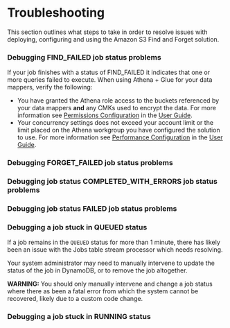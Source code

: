 # Troubleshooting

This section outlines what steps to take in order to resolve issues with
deploying, configuring and using the Amazon S3 Find and Forget solution.

### Debugging FIND_FAILED job status problems

If your job finishes with a status of FIND_FAILED it indicates that
one or more queries failed to execute. When using Athena + Glue for your
data mappers, verify the following:

- You have granted the Athena role access to the buckets referenced by your
data mappers **and** any CMKs used to encrypt the data. For more information
see [Permissions Configuration] in the [User Guide].
- Your concurrency settings does not exceed your account limit or the limit
placed on the Athena workgroup you have configured the solution to use.
For more information see [Performance Configuration] in the [User Guide].

### Debugging FORGET_FAILED job status problems


### Debugging job status COMPLETED_WITH_ERRORS job status problems


### Debugging job status FAILED job status problems



### Debugging a job stuck in QUEUED status

If a job remains in the `QUEUED` status for more than 1 minute, there has
likely been an issue with the Jobs table stream processor which needs
resolving. 

Your system administrator may need to manually intervene to update the status
of the job in DynamoDB, or to remove the job altogether.

**WARNING:** You should only manually intervene and change a job status where
there as been a fatal error from which the system cannot be recovered, likely
due to a custom code change.

### Debugging a job stuck in RUNNING status


[User Guide]: USER_GUIDE.md
[Permissions Configuration]: USER_GUIDE.md#granting-access-to-data
[Performance Configuration]: USER_GUIDE.md#adjusting-performance-configuration